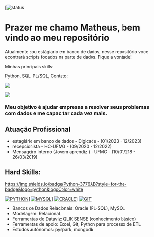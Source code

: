 	
[![status](https://github-readme-stats.vercel.app/api?username=cardosomatheus&theme=blue-green)

# Prazer me chamo Matheus, bem vindo ao meu repositório

Atualmente sou estágiario em banco de dados, nesse repositório voce econtrará scripts focados na parte de dados. Fique a vontade!

Minhas principais skills:

<link rel="stylesheet" href="https://cdn.jsdelivr.net/gh/devicons/devicon@v2.15.1/devicon.min.css"> Python, <link rel="stylesheet" href="https://cdn.jsdelivr.net/gh/devicons/devicon@v2.15.1/devicon.min.css"> SQL, <link rel="stylesheet" href="https://cdn.jsdelivr.net/gh/devicons/devicon@v2.15.1/devicon.min.css"> PL/SQL, <link rel="stylesheet" 




Contato:

<a href="https://www.linkedin.com/in/matheus-cardoso-santos/" target="_blank"><img src="https://img.shields.io/badge/-LinkedIn-%230077B5?style=for-the-badge&logo=linkedin&logoColor=white" target="_blank"></a>   
</div> <a href = "cardosomcds1@gmail.com"><img src="https://img.shields.io/badge/Gmail-D14836?style=for-the-badge&logo=gmail&logoColor=white" target="_blank"></a>

### Meu objetivo é ajudar empresas a resolver seus problemas com dados e me capacitar cada vez mais.

## Atuação Profissional 
- estagiário em banco de dados - Digicade - (01/2023 - 12/2023)
- recepcionista - HC-UFMG - (09/2020 - 12/2022)
- Mensageiro interno (Jovem aprendiz ) - UFMG - (10/01/218 - 26/03/2019)

## Hard Skills:
https://img.shields.io/badge/Python-3776AB?style=for-the-badge&logo=python&logoColor=white

[![PYTHON](https://img.shields.io/badge/Python-3776AB?style=for-the-badge&logo=python&logoColor=white)](https://github.com/cardosomatheus/cardosomatheus)]
[![MYSQL](https://img.shields.io/badge/MySQL-00000F?style=for-the-badge&logo=mysql&logoColor=white)](https://github.com/cardosomatheus/cardosomatheus)]
[![ORACLE](https://img.shields.io/badge/Oracle-F80000?style=for-the-badge&logo=oracle&logoColor=black)](https://github.com/cardosomatheus/cardosomatheus)]
[![GIT](https://img.shields.io/badge/GIT-E44C30?style=for-the-badge&logo=git&logoColor=white)](https://github.com/cardosomatheus/cardosomatheus)]



- Bancos de Dados Relacionais: Oracle (PL-SQL), MySQL
- Modelagem: RelacionaL
- Ferramentas de Dataviz: QLIK SENSE (conhecimento básico)
- Ferramentas de apoio: Excel, Git, Python para processo de ETL
- Estudos autônomos: pyspark, mongodb
  
